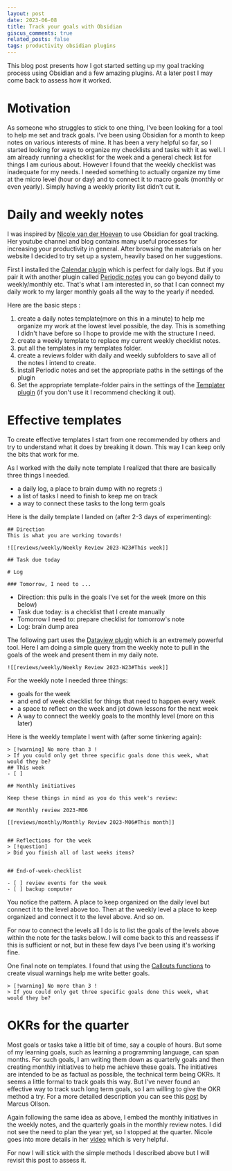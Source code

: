 ```yaml
---
layout: post
date: 2023-06-08
title: Track your goals with Obsidian
giscus_comments: true
related_posts: false
tags: productivity obsidian plugins
---
```


This blog post presents how I got started setting up my goal tracking process using Obsidian and a few amazing plugins. At a later post I may come back to assess how it worked. 

# Motivation

As someone who struggles to stick to one thing, I've been looking for a tool to help me set and track goals. I've been using Obsidian for a month to keep notes on various interests of mine. It has been a very helpful so far, so I started looking for ways to organize my checklists and tasks with it as well. I am already running a checklist for the week and a general check list for things I am curious about. However I found that the weekly checklist was inadequate for my needs. I needed something to actually organize my time at the micro level (hour or day) and to connect it to macro goals (monthly or even yearly). Simply having a weekly priority list didn't cut it. 

# Daily and weekly notes

I was inspired by  [Nicole van der Hoeven](https://nicolevanderhoeven.com/) to use Obsidian for goal tracking. Her youtube channel and blog contains many useful processes for increasing your productivity in general. After browsing the materials on her website I  decided  to try set up a system, heavily based on her suggestions. 

First I installed the [Calendar plugin](https://github.com/liamcain/obsidian-calendar-plugin) which is perfect for daily logs. But if you pair it with another plugin called [Periodic notes](https://github.com/liamcain/obsidian-periodic-notes) you can go beyond daily to weekly/monthly etc. That's what I am interested in, so that I can connect my daily work to my larger monthly goals all the way to the yearly if needed. 

Here are the basic steps : 

1. create a daily notes template(more on this in a minute) to help me organize my work at the lowest level possible, the day. This is something I didn't have before so I hope to provide me with the structure I need.
2. create a weekly template to replace my current weekly checklist notes. 
3. put all the templates  in my templates folder.
4. create a reviews folder with daily and weekly subfolders to save all of the notes I intend to create.
5. install Periodic notes and set the appropriate paths in the settings of the plugin
6. Set the appropriate template-folder pairs in the settings of the [Templater plugin](https://github.com/SilentVoid13/Templater) (if you don't use it I recommend checking it out). 


# Effective templates 
To create effective templates I start from one recommended by others and try to understand what it does by breaking it down. This way I can keep only the bits that work for me.  

As I worked with the daily note template I realized that there are basically three things I needed. 

- a daily log, a place to brain dump with no regrets :)
- a list of tasks I need to finish to keep me on track
- a way to connect these tasks to the long term goals

Here is the daily template I landed on (after 2-3 days of experimenting):
```
## Direction
This is what you are working towards!

![[reviews/weekly/Weekly Review 2023-W23#This week]]

## Task due today

# Log

### Tomorrow, I need to ...

```

- Direction: this pulls in the goals I've set for the week (more on this below)
- Task due today: is a checklist that I create manually
- Tomorrow I need to: prepare checklist for tomorrow's note
- Log: brain dump area

The following part uses the [Dataview plugin](https://github.com/blacksmithgu/obsidian-dataview) which is an extremely powerful tool. Here I am doing a simple query from the weekly note to pull in the goals of the week and present them in my daily note. 
```
![[reviews/weekly/Weekly Review 2023-W23#This week]]
```

For the weekly note I needed three things: 

- goals for the week
- and end of week checklist for things that need to happen every week
- a space to reflect on the week and jot down lessons for the next week
- A way to connect the weekly goals to the monthly level (more on this later)

Here is the weekly template I went with (after some tinkering again): 
```
> [!warning] No more than 3 !
> If you could only get three specific goals done this week, what would they be? 
## This week
- [ ] 

## Monthly initiatives

Keep these things in mind as you do this week's review:

## Monthly review 2023-M06 

[[reviews/monthly/Monthly Review 2023-M06#This month]]


## Reflections for the week 
> [!question]
> Did you finish all of last weeks items?


## End-of-week-checklist

- [ ] review events for the week
- [ ] backup computer
```


You notice the pattern. A place to keep organized on the daily level but connect it to the level above too. Then at the weekly level a place to keep organized and connect it to the level above. And so on. 

For now to connect the levels all I do is to list the goals of the levels above within the note for the tasks below. I will come back to this and reassess if this is sufficient or not, but in these few days I've been using it's working fine. 

One final note on templates. I found that using the [Callouts functions](https://help.obsidian.md/Editing+and+formatting/Callouts) to create visual warnings help me write better goals. 
```
> [!warning] No more than 3 !
> If you could only get three specific goals done this week, what would they be? 
```


# OKRs for the quarter 

Most goals or tasks take a little bit of time, say a couple of hours. But some of my learning goals, such as learning a programming language, can span months. For such goals, I am writing them down as quarterly goals and then creating monthly initiatives to help me achieve these goals. The initiatives are intended to be as factual as possible, the technical term being OKRs. It seems a little formal to track goals this way. But I’ve never found an effective way to track such long term goals, so I am willing to give the OKR method a try.  For a more detailed description you can see this [post](https://marcus.se.net/how-i-set-and-track-goals-in-obsidian/) by Marcus Ollson.

Again following the same idea as above, I embed the monthly initiatives in the weekly notes, and the quarterly goals in the monthly review notes. I did not see the need to plan the year yet, so I stopped at the quarter. Nicole goes into more details in her [video](https://www.youtube.com/watch?v=T2Aeaq4sk7M) which is very helpful. 

For now I will stick with the simple methods I described above but I will revisit this post to assess it. 


